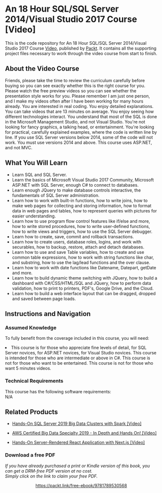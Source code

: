# An 18 Hour SQL/SQL Server 2014/Visual Studio 2017 Course [Video]
This is the code repository for An 18 Hour SQL/SQL Server 2014/Visual Studio 2017 Course [Video](https://www.packtpub.com/application-development/18-hour-sqlsql-server-2014visual-studio-2017-course-video), published by [Packt](https://www.packtpub.com/?utm_source=github). It contains all the supporting project files necessary to work through the video course from start to finish.

## About the Video Course
Friends, please take the time to review the curriculum carefully before buying so you can see exactly whether this is the right course for you. Please watch the free preview videos so you can see whether the presentation style works for you. Please remember I am just one person, and I make my videos often after I have been working for many hours already. You are interested in real coding. You enjoy detailed explanations. You can take videos that are 13 minutes on average. You enjoy seeing how different technologies interact. You understand that most of the SQL is done in the Microsoft Management Studio, and not Visual Studio. You're not looking for fancy graphics, a talking head, or entertainment. You're looking for practical, carefully explained examples, where the code is written line by line. If you use SQL Server versions below 2014, some of the code will not work. You must use versions 2014 and above. This course uses ASP.NET, and not MVC.

<H2>What You Will Learn</H2>
<DIV class=book-info-will-learn-text>
<UL>
<LI>Learn SQL and SQL Server. </LI>
<LI>Learn the basics of Microsoft Visual Studio 2017 Community, Microsoft ASP.NET with SQL Server, enough C# to connect to databases.</LI>
<LI>Learn enough JQuery to make database controls interactive, the fundamentals of SQL Server administration.</LI>
<LI>Learn how to work with built-in functions, how to write joins, how to make web pages for collecting and storing information, how to format data in web pages and tables, how to represent queries with pictures for easier understanding.</LI>
<LI>Learn how to use program flow control features like if/else and more, how to write stored procedures, how to write user-defined functions, how to write views and triggers, how to use the SQL Server debugger.</LI>
<LI>Learn how to create, save, commit and rollback transactions.</LI>
<LI>Learn how to create users, database roles, logins, and work with securables, how to backup, restore, attach and detach databases.</LI>
<LI>Learn how to use and save Table variables, how to create and use common table expressions, how to work with string functions like char, and substring, how to use the lag/lead functions and the over clause. </LI>
<LI>Learn how to work with date functions like Datename, Datepart, getDate and more.</LI>
<LI>Learn how to build dynamic theme switching with JQuery, how to build a dashboard with C#/CSS/HTML/SQL and JQuery, how to perform data validation, how to print to printers, PDF's, Google Drive, and the Cloud.</LI>
<LI>Learn how to build a web interface layout that can be dragged, dropped and saved between page loads.</LI>
</UL></DIV>

## Instructions and Navigation
### Assumed Knowledge
To fully benefit from the coverage included in this course, you will need:<br/>
<DIV class=book-info-will-learn-text>
<LI> This course is for those who appreciate fine levels of detail, for SQL Server novices, for ASP.NET novices, for Visual Studio novices. This course is intended for those who are intermediate or above in C#. This course is not for those who want to be entertained. This course is not for those who want 5 minutes videos.</LI>
</UL><DIV>

### Technical Requirements
This course has the following software requirements:<br/>
N/A

## Related Products
* [Hands-On SQL Server 2019 Big Data Clusters with Spark [Video]](https://www.packtpub.com/big-data-and-business-intelligence/hands-sql-server-2019-big-data-clusters-spark-video)

* [AWS Certified Big Data Specialty 2019 - In Depth and Hands On! [Video]](https://www.packtpub.com/application-development/aws-certified-big-data-specialty-2019-depth-and-hands-video)

* [Hands-On Server-Rendered React Application with Next.js [Video]](https://www.packtpub.com/application-development/hands-server-rendered-react-application-nextjs-video)
### Download a free PDF

 <i>If you have already purchased a print or Kindle version of this book, you can get a DRM-free PDF version at no cost.<br>Simply click on the link to claim your free PDF.</i>
<p align="center"> <a href="https://packt.link/free-ebook/9781789530568">https://packt.link/free-ebook/9781789530568 </a> </p>